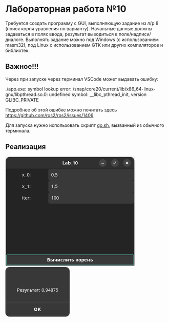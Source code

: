 # Лабораторная работа №10

Требуется создать программу с GUI, выполняющую задание из л/р 8 (поиск корня
уравнения по варианту). Начальные данные должны задаваться в полях ввода,
результат выводиться в поле/надписи/диалоге.
Выполнять задание можно под Windows (с использованием masm32), под Linux с
использованием GTK или других компиляторов и библиотек.

## Важное!!!
Через при запуске через терминал VSCode может выдавать ошибку:  

./app.exe: symbol lookup error: /snap/core20/current/lib/x86_64-linux-gnu/libpthread.so.0: undefined symbol: __libc_pthread_init, version GLIBC_PRIVATE

Подробнее об этой ошибке можно почитать здесь https://github.com/ros2/ros2/issues/1406

Для запуска нужно использовать скрипт <u>go.sh</u>, вызванный из обычного терминала.
 
## Реализация
![](./my_app.png)
![](./result.png)